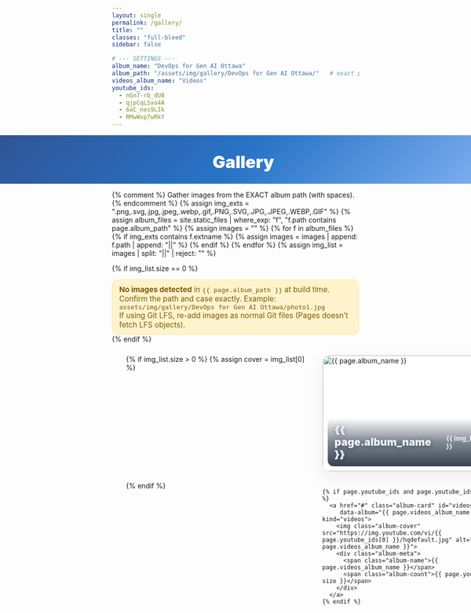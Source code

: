 ```yaml
---
layout: single
permalink: /gallery/
title: ""
classes: "full-bleed"
sidebar: false

# --- SETTINGS ---
album_name: "DevOps for Gen AI Ottawa"
album_path: "/assets/img/gallery/DevOps for Gen AI Ottawa/"   # exact path, case-sensitive
videos_album_name: "Videos"
youtube_ids:
  - nGn7-rb_dU8
  - qjpCqLSxo4A
  - 6aC_nes9LIk
  - RMwWvp7wRkY
---
```


<style>
/* Full-bleed container reset */
.page.full-bleed .page__inner-wrap,
.page.full-bleed .page__content { max-width:none !important; padding:0 !important; }

/* Hide theme title to avoid duplicate H1 */
.page__title { display:none !important; }

/* ===== Blue header ===== */
.g-hero{
  width:100vw; margin-left:calc(50% - 50vw); margin-right:calc(50% - 50vw);
  background:linear-gradient(135deg,#2f5597 0%,#2874c7 50%,#7fb0f0 100%);
  color:#fff; text-align:center; padding:34px 16px 24px;
}
.g-hero h1{ margin:0; font-weight:900; font-size:clamp(24px,3.6vw,40px); }

/* ===== Albums grid ===== */
.albums-stage{ display:flex; justify-content:center; padding:24px clamp(12px,3vw,36px) 40px; }
.albums-grid{
  width:100%; max-width:1280px; margin:0 auto;
  display:grid; gap:20px; grid-template-columns:repeat(1, minmax(320px, 1fr));
}
@media (min-width:800px){ .albums-grid{ grid-template-columns:repeat(2, minmax(380px,1fr)); } }
@media (min-width:1200px){ .albums-grid{ grid-template-columns:repeat(3, minmax(420px,1fr)); } }

/* Helpful notice */
.notice{
  max-width:980px; margin:12px auto 0; padding:10px 14px; border-radius:12px;
  background:#fff3cd; color:#7a5a00; border:1px solid #ffe69c; font-size:.95rem;
}

/* Album cards */
.album-card{
  position:relative; overflow:hidden; border-radius:16px;
  background:#fff; border:1px solid rgba(0,0,0,.06);
  box-shadow:0 12px 36px rgba(2,24,71,.07); cursor:pointer; text-decoration:none;
}
.album-cover{ width:100%; aspect-ratio:16/10; object-fit:cover; display:block; transition:transform .25s; }
.album-card:hover .album-cover{ transform:scale(1.03); }
.album-meta{
  position:absolute; left:10px; right:10px; bottom:10px;
  display:flex; align-items:center; justify-content:space-between; gap:8px;
  background:linear-gradient(180deg,rgba(0,0,0,0) 0%, rgba(6,18,38,.50) 50%, rgba(6,18,38,.80) 100%);
  color:#eaf1ff; border-radius:12px; padding:12px 14px; backdrop-filter:blur(2px);
}
.album-name{ font-weight:900; font-size:clamp(16px,2.2vw,24px); text-shadow:0 2px 10px rgba(0,0,0,.4); }
.album-count{ font-weight:800; font-size:clamp(12px,1.4vw,14px); opacity:.9; }

/* ===== Viewer (overlay) — JS `.open` ONLY ===== */
#viewer{
  position:fixed; inset:0; z-index:9999;
  background:rgba(6,12,24,.6); backdrop-filter:blur(6px);
  display:none; /* hidden by default */
}
#viewer.open { display:block; }

/* Lock scroll when open */
html.viewer-lock{ overflow:hidden; }

.viewer-inner{ position:absolute; inset:0; display:flex; flex-direction:column; gap:10px; padding:clamp(10px,3vw,22px); }
.viewer-bar{ display:flex; align-items:center; justify-content:space-between; color:#eaf1ff; }
.viewer-title{ font-weight:900; font-size:clamp(16px,1.8vw,20px); }

/* ✕ close */
.viewer-close{
  position:fixed; top:16px; right:16px;
  z-index:2147483647; width:46px; height:46px; border-radius:999px;
  background:rgba(0,0,0,.65); color:#fff; border:1px solid rgba(255,255,255,.45);
  display:grid; place-items:center; text-decoration:none; font-weight:900; font-size:22px; line-height:1; cursor:pointer;
}
.viewer-close:hover{ background:rgba(0,0,0,.8); }

/* Horizontal filmstrip */
.viewer-strip{
  position:relative; flex:1 1 auto; overflow-x:auto; overflow-y:hidden;
  scroll-snap-type:x mandatory; display:flex; gap:10px; padding:6px 0;
}
.viewer-item{
  flex:0 0 auto; scroll-snap-align:center; display:grid; place-items:center;
  background:#000; border-radius:14px; overflow:hidden; border:1px solid rgba(255,255,255,.15);
  width:min(72vw,780px); height:min(62vh,520px); box-shadow:0 18px 50px rgba(0,0,0,.45);
}
@media (max-width:640px){ .viewer-item{ width:92vw; height:56vh; } }
.viewer-item img, .viewer-item iframe{ max-width:100%; max-height:100%; width:auto; height:auto; object-fit:contain; display:block; border:0; background:#000; }

/* Fixed right-side arrows */
.viewer-nav-fixed{
  position:fixed; right:16px; top:50%; transform:translateY(-50%);
  display:flex; flex-direction:column; gap:10px; z-index:2147483000; pointer-events:none;
}
.nav-btn{
  pointer-events:auto; width:48px; height:48px; border-radius:999px;
  background:rgba(0,0,0,.55); color:#fff; border:1px solid rgba(255,255,255,.35);
  display:grid; place-items:center; cursor:pointer; font-size:22px; line-height:1; backdrop-filter:blur(2px);
}
.nav-btn:hover{ background:rgba(0,0,0,.7); }

/* Hide theme pager */
.pagination, .pagination--pager{ display:none !important; }
</style>

<!-- ===== Header ===== -->
<section class="g-hero" aria-labelledby="gallery-heading">
  <h1 id="gallery-heading">Gallery</h1>
</section>

{% comment %}
  Gather images from the EXACT album path (with spaces).
{% endcomment %}
{% assign img_exts = ".png,.svg,.jpg,.jpeg,.webp,.gif,.PNG,.SVG,.JPG,.JPEG,.WEBP,.GIF" %}
{% assign album_files = site.static_files | where_exp: "f", "f.path contains page.album_path" %}
{% assign images = "" %}
{% for f in album_files %}
  {% if img_exts contains f.extname %}
    {% assign images = images | append: f.path | append: "||" %}
  {% endif %}
{% endfor %}
{% assign img_list = images | split: "||" | reject: "" %}

{% if img_list.size == 0 %}
<div class="notice">
  <strong>No images detected</strong> in <code>{{ page.album_path }}</code> at build time.<br>
  Confirm the path and case exactly. Example: <code>assets/img/gallery/DevOps for Gen AI Ottawa/photo1.jpg</code><br>
  If using Git LFS, re-add images as normal Git files (Pages doesn’t fetch LFS objects).
</div>
{% endif %}

<!-- ===== Albums grid (server-rendered) ===== -->
<section id="gallery-home" class="albums-stage" aria-label="Gallery albums" tabindex="-1">
  <div class="albums-grid">
    {% if img_list.size > 0 %}
      {% assign cover = img_list[0] %}
      <a href="#" class="album-card" id="photosCard"
         data-album="{{ page.album_name }}" data-kind="photos">
        <img class="album-cover" src="{{ cover | uri_escape | relative_url }}" alt="{{ page.album_name }}">
        <div class="album-meta">
          <span class="album-name">{{ page.album_name }}</span>
          <span class="album-count">{{ img_list.size }}</span>
        </div>
      </a>
    {% endif %}

    {% if page.youtube_ids and page.youtube_ids.size > 0 %}
      <a href="#" class="album-card" id="videosCard"
         data-album="{{ page.videos_album_name }}" data-kind="videos">
        <img class="album-cover" src="https://img.youtube.com/vi/{{ page.youtube_ids[0] }}/hqdefault.jpg" alt="{{ page.videos_album_name }}">
        <div class="album-meta">
          <span class="album-name">{{ page.videos_album_name }}</span>
          <span class="album-count">{{ page.youtube_ids | size }}</span>
        </div>
      </a>
    {% endif %}
  </div>
</section>

<!-- ===== Hidden pools (for building viewer) ===== -->
<div id="poolPhotos" style="display:none">
  {% for p in img_list %}
    <a class="media" data-type="image" data-album="{{ page.album_name }}" href="{{ p | uri_escape | relative_url }}"></a>
  {% endfor %}
</div>

<div id="poolVideos" style="display:none">
  {% if page.youtube_ids and page.youtube_ids.size > 0 %}
    {% for vid in page.youtube_ids %}
      <a class="media" data-type="video" data-album="{{ page.videos_album_name }}" href="https://www.youtube-nocookie.com/embed/{{ vid }}"></a>
    {% endfor %}
  {% endif %}
</div>

<!-- ===== Viewer ===== -->
<div id="viewer" aria-label="Album viewer">
  <div class="viewer-inner">
    <div class="viewer-bar">
      <div class="viewer-title" id="viewerTitle">Album</div>
      <!-- Close is a real button; JS handles everything -->
      <button id="viewerClose" class="viewer-close" type="button" aria-label="Close viewer and return to Gallery">✕</button>
    </div>
    <div class="viewer-strip" id="viewerStrip" tabindex="0" aria-label="Scroll left or right to browse"></div>
  </div>
  <div class="viewer-nav-fixed" aria-hidden="false">
    <button class="nav-btn" id="navPrev" aria-label="Previous">‹</button>
    <button class="nav-btn" id="navNext" aria-label="Next">›</button>
  </div>
</div>

<script>
(function(){
  var photosCard = document.getElementById('photosCard');
  var videosCard = document.getElementById('videosCard');

  var poolPhotos = document.getElementById('poolPhotos');
  var poolVideos = document.getElementById('poolVideos');

  var viewer = document.getElementById('viewer');
  var viewerTitle = document.getElementById('viewerTitle');
  var viewerStrip = document.getElementById('viewerStrip');
  var btnPrev = document.getElementById('navPrev');
  var btnNext = document.getElementById('navNext');
  var btnClose = document.getElementById('viewerClose');

  function collectPool(pool){
    if (!pool) return [];
    var links = Array.prototype.slice.call(pool.querySelectorAll('.media'));
    return links.map(function(a){
      return { type:a.getAttribute('data-type'), album:a.getAttribute('data-album'), href:a.getAttribute('href') };
    });
  }

  var photos = collectPool(poolPhotos);
  var videos = collectPool(poolVideos);

  function itemEl(item){
    var wrap = document.createElement('div');
    wrap.className = 'viewer-item';
    if (item.type === 'image') {
      var img = document.createElement('img');
      img.src = item.href; img.alt = '';
      wrap.appendChild(img);
    } else {
      var ifr = document.createElement('iframe');
      ifr.src = item.href;
      ifr.allow = "accelerometer; autoplay; clipboard-write; encrypted-media; gyroscope; picture-in-picture; web-share";
      ifr.referrerPolicy = "strict-origin-when-cross-origin";
      ifr.allowFullscreen = true;
      wrap.appendChild(ifr);
    }
    return wrap;
  }

  function buildViewer(name, items){
    if (!items || !items.length) return;
    viewerTitle.textContent = name;
    viewerStrip.innerHTML = '';
    items.forEach(function(it){ viewerStrip.appendChild(itemEl(it)); });

    // Snap to first item
    setTimeout(function(){
      var first = viewerStrip.querySelector('.viewer-item');
      if (first) first.scrollIntoView({behavior:'instant', inline:'center', block:'nearest'});
    }, 0);
  }

  // Open helpers
  function openViewer(name, items){
    buildViewer(name, items);
    document.documentElement.classList.add('viewer-lock');
    viewer.classList.add('open');
  }

  // —— CLOSE: bullet-proof ——
  function closeViewer(){
    // Hide
    viewer.classList.remove('open');
    document.documentElement.classList.remove('viewer-lock');

    // Stop videos
    Array.prototype.forEach.call(viewerStrip.querySelectorAll('iframe'), function(f){ f.src = f.src; });

    // Return focus to albums
    var grid = document.getElementById('gallery-home');
    if (grid){
      grid.scrollIntoView({behavior:'smooth', block:'start'});
      setTimeout(function(){ grid.focus({preventScroll:true}); }, 120);
    }
  }

  // Wire up album cards
  if (photosCard){
    photosCard.addEventListener('click', function(e){
      e.preventDefault();
      openViewer('{{ page.album_name | escape }}', photos);
    });
  }
  if (videosCard){
    videosCard.addEventListener('click', function(e){
      e.preventDefault();
      openViewer('{{ page.videos_album_name | escape }}', videos);
    });
  }

  // Close button
  btnClose.addEventListener('click', function(e){
    e.preventDefault();
    e.stopPropagation();
    closeViewer();
  });

  // Close when clicking backdrop
  viewer.addEventListener('click', function(e){
    if (e.target === viewer) closeViewer();
  });

  // Keyboard
  document.addEventListener('keydown', function(e){
    if (!viewer.classList.contains('open')) return;
    if (e.key === 'Escape') closeViewer();
  });

  // Right-side arrows
  var currentIndex = 0;
  function goTo(n){
    var items = viewerStrip.querySelectorAll('.viewer-item');
    if (!items.length) return;
    var L = items.length; currentIndex = (n + L) % L;
    items[currentIndex].scrollIntoView({behavior:'smooth', inline:'center', block:'nearest'});
  }
  function next(){ goTo(currentIndex + 1); }
  function prev(){ goTo(currentIndex - 1); }
  btnNext.addEventListener('click', function(e){ e.preventDefault(); e.stopPropagation(); next(); });
  btnPrev.addEventListener('click', function(e){ e.preventDefault(); e.stopPropagation(); prev(); });

  // Keep index in sync as user scrolls
  viewerStrip.addEventListener('scroll', function(){
    var items = viewerStrip.querySelectorAll('.viewer-item');
    if (!items.length) return;
    var contLeft = viewerStrip.getBoundingClientRect().left;
    var best=0, dist=Infinity;
    Array.prototype.forEach.call(items, function(el, i){
      var d = Math.abs(el.getBoundingClientRect().left - contLeft);
      if (d < dist){ dist = d; best = i; }
    });
    currentIndex = best;
  }, {passive:true});
})();
</script>
